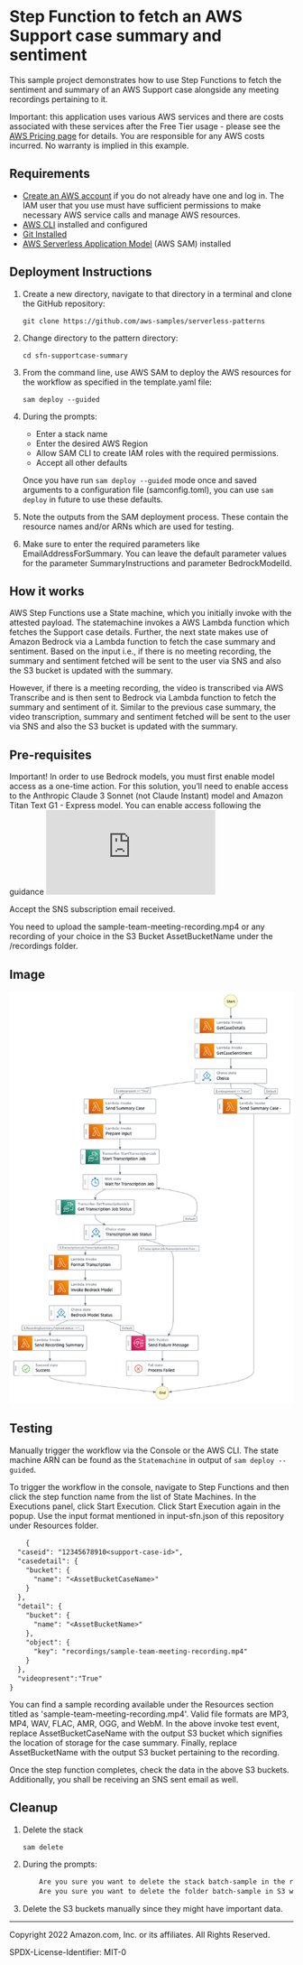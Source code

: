 # Step Function to fetch an AWS Support case summary and sentiment

This sample project demonstrates how to use Step Functions to fetch the sentiment and summary of an AWS Support case alongside any meeting recordings pertaining to it.

Important: this application uses various AWS services and there are costs associated with these services after the Free Tier usage - please see the [AWS Pricing page](https://aws.amazon.com/pricing/) for details. You are responsible for any AWS costs incurred. No warranty is implied in this example.

## Requirements

* [Create an AWS account](https://portal.aws.amazon.com/gp/aws/developer/registration/index.html) if you do not already have one and log in. The IAM user that you use must have sufficient permissions to make necessary AWS service calls and manage AWS resources.
* [AWS CLI](https://docs.aws.amazon.com/cli/latest/userguide/install-cliv2.html) installed and configured
* [Git Installed](https://git-scm.com/book/en/v2/Getting-Started-Installing-Git)
* [AWS Serverless Application Model](https://docs.aws.amazon.com/serverless-application-model/latest/developerguide/serverless-sam-cli-install.html) (AWS SAM) installed

## Deployment Instructions

1. Create a new directory, navigate to that directory in a terminal and clone the GitHub repository:
    ```
    git clone https://github.com/aws-samples/serverless-patterns
    ```
1. Change directory to the pattern directory:
    ```
    cd sfn-supportcase-summary
    ```
1. From the command line, use AWS SAM to deploy the AWS resources for the workflow as specified in the template.yaml file:
    ```
    sam deploy --guided
    ```
1. During the prompts:
    * Enter a stack name
    * Enter the desired AWS Region
    * Allow SAM CLI to create IAM roles with the required permissions.
    * Accept all other defaults

    Once you have run `sam deploy --guided` mode once and saved arguments to a configuration file (samconfig.toml), you can use `sam deploy` in future to use these defaults.

1. Note the outputs from the SAM deployment process. These contain the resource names and/or ARNs which are used for testing.

1. Make sure to enter the required parameters like EmailAddressForSummary. You can leave the default parameter values for the parameter SummaryInstructions and parameter BedrockModelId.

## How it works

AWS Step Functions use a State machine, which you initially invoke with the attested payload. The statemachine invokes a AWS Lambda function which fetches the Support case details. Further, the next state makes use of Amazon Bedrock via a Lambda function to fetch the case summary and sentiment. Based on the input i.e., if there is no meeting recording, the summary and sentiment fetched will be sent to the user via SNS and also the S3 bucket is updated with the summary. 

However, if there is a meeting recording, the video is transcribed via AWS Transcribe and is then sent to Bedrock via Lambda function to fetch the summary and sentiment of it. Similar to the previous case summary, the video transcription, summary and sentiment fetched will be sent to the user via SNS and also the S3 bucket is updated with the summary.

## Pre-requisites

Important! In order to use Bedrock models, you must first enable model access as a one-time action. For this solution, you’ll need to enable access to the Anthropic Claude 3 Sonnet (not Claude Instant) model and Amazon Titan Text G1 - Express model. You can enable access following the guidance ![here](https://docs.aws.amazon.com/bedrock/latest/userguide/model-access.html)

Accept the SNS subscription email received. 

You need to upload the sample-team-meeting-recording.mp4 or any recording of your choice in the S3 Bucket AssetBucketName under the /recordings folder.

## Image

![image](./resources/stepfunctions.png)

## Testing

Manually trigger the workflow via the Console or the AWS CLI. The state machine ARN can be found as the ```Statemachine``` in output of ```sam deploy --guided```.

To trigger the workflow in the console, navigate to Step Functions and then click the step function name from the list of State Machines. In the Executions panel, click Start Execution. Click Start Execution again in the popup. Use the input format mentioned in input-sfn.json of this repository under Resources folder.

```
    {
  "caseid": "12345678910<support-case-id>",
  "casedetail": {
    "bucket": {
      "name": "<AssetBucketCaseName>"
    }
  },
  "detail": {
    "bucket": {
      "name": "<AssetBucketName>"
    },
    "object": {
      "key": "recordings/sample-team-meeting-recording.mp4"
    }
  },
  "videopresent":"True"
}
```

You can find a sample recording available under the Resources section titled as 'sample-team-meeting-recording.mp4'. Valid file formats are MP3, MP4, WAV, FLAC, AMR, OGG, and WebM. In the above invoke test event, replace AssetBucketCaseName with the output S3 bucket which signifies the location of storage for the case summary. Finally, replace AssetBucketName with the output S3 bucket pertaining to the recording.

Once the step function completes, check the data in the above S3 buckets. Additionally, you shall be receiving an SNS sent email as well.


## Cleanup

1. Delete the stack
    ```bash
    sam delete
    ```
1. During the prompts:
    ```bash
        Are you sure you want to delete the stack batch-sample in the region us-east-1 ? [y/N]: y
        Are you sure you want to delete the folder batch-sample in S3 which contains the artifacts? [y/N]: y
   ```
1. Delete the S3 buckets manually since they might have important data.
----
Copyright 2022 Amazon.com, Inc. or its affiliates. All Rights Reserved.

SPDX-License-Identifier: MIT-0